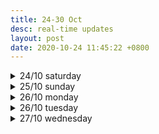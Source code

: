 ```yaml
---
title: 24-30 Oct
desc: real-time updates
layout: post
date: 2020-10-24 11:45:22 +0800
---
```


<details>
<summary>24/10 saturday</summary>
<h3>24/10 saturday</h3>
<p>11:49: Good morning 🌞 Was up till probably around 3am (didn't check the time) binging on a thriller novel last night and regrettably my morning is gone again. But I can still make the most out of the next 6 hours or so!</p>
<br>
<p>
📃 <b>to-do</b>
<ul>
    <li class="done">japanese - 2 pomos 🔴🔴</li>
    <li class="done">art - prompt for today: 'dig'</li>
    <li>a thing </li>
    <li>WATCH WORLDS</li>
</ul>
</p>

<br><br>

</details>

<details>
<summary>25/10 sunday</summary>
<h3>25/10 sunday</h3>
<p>12:01: Took me a day to realize I wrote Monday for yesterday's date. 🤦‍♀️ </p>
<br>
<p>
📃 <b>to-do</b>
<ul>
    <li>japanese - 4 pomos 🔴🔴 ◯ ◯</li>
    <li class="done">art - prompt for today: 'buddy'</li>
    <li class="done">a thing i was supposed to do yesterday</li>
</ul>
</p>

<br><br>

</details>

<details>
<summary>26/10 monday</summary>
<h3>26/10 monday</h3>
<br>
<p>
📃 <b>to-do</b>
<ul>
    <li>webdev - 4 pomos ◯ ◯ ◯ ◯</li>
    <li>japanese - 4 pomos 🔴🔴🔴 ◯</li>
    <li class="done">art - prompt for today: 'hide'</li>
    <li class="done">workout</li>
</ul>
</p>
<p>22:22: I feel terrible ignoring web dev like this so it'll be the first thing on my list tomorrow!
</p>

<br><br>

</details>

<details>
<summary>26/10 tuesday</summary>
<h3>26/10 tuesday</h3>
<br>
<p>
📃 <b>to-do</b>
<ul>
    <li class="done">webdev - 🔴🔴</li>
    <li>japanese - ◯</li>
    <li class="done">art - prompt for today: 'music'</li>
    <li class="done">workout</li>
</ul>
</p>

<br><br>

</details>

<details>
<summary>27/10 wednesday</summary>
<h3>27/10 wednesday</h3>
<br>
<p>
📃 <b>to-do</b>
<ul>
    <li>webdev - 🔴🔴◯ ◯</li>
    <li>japanese - ◯ ◯ ◯</li>
    <li>art - prompt for today: 'float'</li>
    <li>workout</li>
</ul>
</p>

<br><br>

</details>
